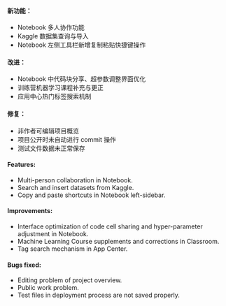 #### 新功能：
- Notebook 多人协作功能
- Kaggle 数据集查询与导入
- Notebook 左侧工具栏新增复制粘贴快捷键操作

#### 改进：
- Notebook 中代码块分享、超参数调整界面优化
- 训练营机器学习课程补充与更正
- 应用中心热门标签搜索机制

#### 修复：
- 非作者可编辑项目概览
- 项目公开时未自动进行 commit 操作
- 测试文件数据未正常保存

#### Features:
- Multi-person collaboration in Notebook.
- Search and insert datasets from Kaggle.  
- Copy and paste shortcuts in Notebook left-sidebar.

#### Improvements:
- Interface optimization of code cell sharing and hyper-parameter adjustment in Notebook.
- Machine Learning Course supplements and corrections in Classroom.
- Tag search mechanism in App Center.

#### Bugs fixed:
- Editing problem of project overview.
- Public work problem.
- Test files in deployment process are not saved properly.
